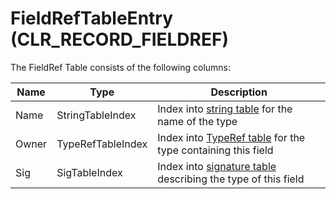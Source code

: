 # FieldRefTableEntry (CLR_RECORD_FIELDREF)

The FieldRef Table consists of the following columns:

| Name      | Type                 | Description  |
|-----------|----------------------|------------  |
| Name      | StringTableIndex     | Index into [string table](StringTable.md) for the name of the type|
| Owner | TypeRefTableIndex    | Index into [TypeRef table](TypeRefTableEntry.md) for the type containing this field|
| Sig       | SigTableIndex        | Index into [signature table](SignatureTable.md) describing the type of this field|
